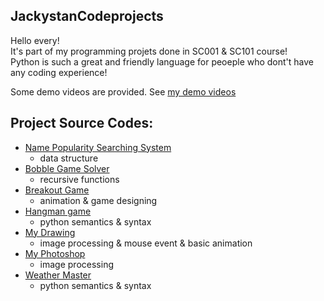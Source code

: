 ## JackystanCodeprojects
Hello every!\
It's part of my programming projets done in SC001 & SC101 course!\
Python is such a great and friendly language for peoeple who dont't have any coding experience!

Some demo videos are provided. See [my demo videos](https://drive.google.com/drive/folders/1BAxrj_xhxcW2feauzr88uyYn2QGzbFM2)

## Project Source Codes:
* [Name Popularity Searching System](https://github.com/maokun2022/JackystanCodeprojects/tree/main/JackystanCodeprojects/baby_name_searching)
    * data structure
* [Bobble Game Solver](https://github.com/maokun2022/JackystanCodeprojects/tree/main/JackystanCodeprojects/bobble_game_solver)
    * recursive functions
* [Breakout Game](https://github.com/maokun2022/JackystanCodeprojects/tree/main/JackystanCodeprojects/break_out_game)
    * animation & game designing
* [Hangman game](https://github.com/maokun2022/JackystanCodeprojects/tree/main/JackystanCodeprojects/hang_man)
    * python semantics & syntax
* [My Drawing](https://github.com/maokun2022/JackystanCodeprojects/tree/main/JackystanCodeprojects/my_drawing)
    * image processing & mouse event & basic animation 
* [My Photoshop](https://github.com/maokun2022/JackystanCodeprojects/tree/main/JackystanCodeprojects/my_photoshop)
    * image processing
* [Weather Master](https://github.com/maokun2022/JackystanCodeprojects/tree/main/JackystanCodeprojects/weather%20master)
    * python semantics & syntax
